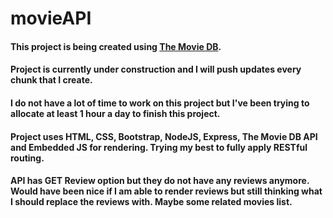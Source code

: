 # movieAPI

#### This project is being created using [The Movie DB](https://www.themoviedb.org).

#### Project is currently under construction and I will push updates every chunk that I create.

#### I do not have a lot of time to work on this project but I've been trying to allocate at least 1 hour a day to finish this project.

#### Project uses HTML, CSS, Bootstrap, NodeJS, Express, The Movie DB API and Embedded JS for rendering. Trying my best to fully apply RESTful routing.

#### API has GET Review option but they do not have any reviews anymore. Would have been nice if I am able to render reviews but still thinking what I should replace the reviews with. Maybe some related movies list.
